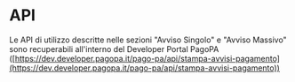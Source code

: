# API

Le API di utilizzo descritte nelle sezioni "Avviso Singolo" e "Avviso Massivo" sono recuperabili all'interno del Developer Portal PagoPA ([https://dev.developer.pagopa.it/pago-pa/api/stampa-avvisi-pagamento](https://dev.developer.pagopa.it/pago-pa/api/stampa-avvisi-pagamento))
